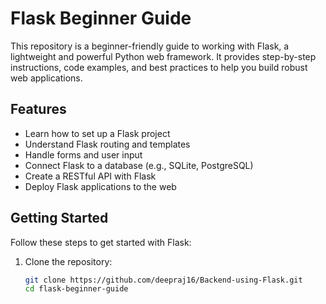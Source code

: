 # Flask Beginner Guide

This repository is a beginner-friendly guide to working with Flask, a lightweight and powerful Python web framework. It provides step-by-step instructions, code examples, and best practices to help you build robust web applications.

## Features
- Learn how to set up a Flask project
- Understand Flask routing and templates
- Handle forms and user input
- Connect Flask to a database (e.g., SQLite, PostgreSQL)
- Create a RESTful API with Flask
- Deploy Flask applications to the web

## Getting Started
Follow these steps to get started with Flask:

1. Clone the repository:
   ```bash
   git clone https://github.com/deepraj16/Backend-using-Flask.git
   cd flask-beginner-guide

